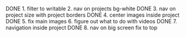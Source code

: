 DONE 1. filter to writable
2. nav on projects bg-white
DONE 3. nav on project size with project borders
DONE 4. center images inside project
DONE 5. fix main images
6. figure out what to do with videos
DONE 7. navigation inside project
DONE 8. nav on big screen fix to top